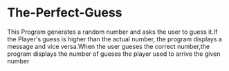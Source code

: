 # The-Perfect-Guess
This Program generates a random number and asks the user to guess it.If the Player's guess is higher than the actual number, the program displays a message and vice versa.When the user gueses the correct number,the program displays the number of gueses the player used to arrive the given number
